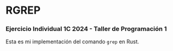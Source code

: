 # RGREP
### Ejercicio Individual 1C 2024 - Taller de Programación 1
Esta es mi implementación del comando `grep` en Rust.
